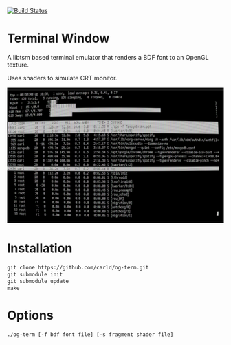 [![Build Status](https://travis-ci.org/carld/og-term.png?branch=master)](https://travis-ci.org/carld/og-term)

# Terminal Window

A libtsm based terminal emulator that renders a BDF font to an OpenGL texture.

Uses shaders to simulate CRT monitor.

![Screenshot](/screen02.png?raw=true)

# Installation

    git clone https://github.com/carld/og-term.git
    git submodule init
    git submodule update
    make

# Options

    ./og-term [-f bdf font file] [-s fragment shader file]


